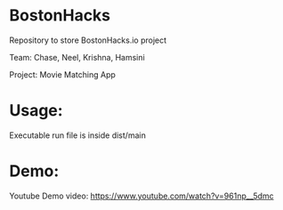 # BostonHacks
Repository to store BostonHacks.io project

Team: Chase, Neel, Krishna, Hamsini

Project: Movie Matching App

# Usage:
Executable run file is inside dist/main

# Demo: 
Youtube Demo video: https://www.youtube.com/watch?v=961np__5dmc
